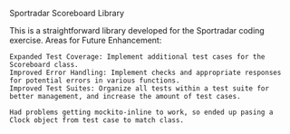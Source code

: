 Sportradar Scoreboard Library

This is a straightforward library developed for the Sportradar coding exercise.
Areas for Future Enhancement:

    Expanded Test Coverage: Implement additional test cases for the Scoreboard class.
    Improved Error Handling: Implement checks and appropriate responses for potential errors in various functions.
    Improved Test Suites: Organize all tests within a test suite for better management, and increase the amount of test cases.

    Had problems getting mockito-inline to work, so ended up pasing a Clock object from test case to match class.  